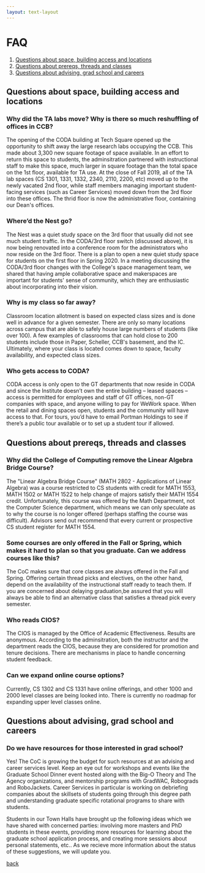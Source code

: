 ```yaml
---
layout: text-layout
---
```


# FAQ

1. [Questions about space, building access and locations](#space)
2. [Questions about prereqs, threads and classes](#classes)
3. [Questions about advising, grad school and careers](#grad)

## <a name="spaces"></a> Questions about space, building access and locations

### Why did the TA labs move? Why is there so much reshuffling of offices in CCB?
The opening of the CODA building at Tech Square opened up the opportunity to shift away the large research labs occupying the CCB. This made about 3,300 new square footage of space available. In an effort to return this space to students, the adminsitration partnered with instructional staff to make this space, much larger in square footage than the total space on the 1st floor, available for TA use. At the close of Fall 2019, all of the TA lab spaces (CS 1301, 1331, 1332, 2340, 2110, 2200, etc) moved up to the newly vacated 2nd floor, while staff members managing important student-facing services (such as Career Services) moved down from the 3rd floor into these offices. The thrid floor is now the administrative floor, containing our Dean's offices. 


### Where’d the Nest go?
The Nest was a quiet study space on the 3rd floor that usually did not see much student traffic. In the CODA/3rd floor switch (discussed above), it is now being renovated into a conference room for the administrators who now reside on the 3rd floor. There is a plan to open a new quiet study space for students on the first floor in Spring 2020. In a meeting discussing the CODA/3rd floor changes with the College's space management team, we shared that having ample collaborative space and makerspaces are important for students' sense of community, which they are enthusiastic about incorporating into their vision. 

### Why is my class so far away?
 Classroom location allotment is based on expected class sizes and is done well in advance for a given semester. There are only so many locations across campus that are able to safely house large numbers of students (like over 100). A few examples of classrooms that can hold close to 200 students include those in Paper, Scheller, CCB's basement, and the IC. Ultimately, where your class is located comes down to space, faculty availability, and expected class sizes.

### Who gets access to CODA? 
CODA access is only open to the GT departments that now reside in CODA and since the Institute doesn’t own the entire building – leased spaces – access is permitted for employees and staff of GT offices, non-GT companies with space, and anyone willing to pay for WeWork space.  When the retail and dining spaces open, students and the community will have access to that.  For tours, you’d have to email Portman Holdings to see if there’s a public tour available or to set up a student tour if allowed.


## <a name="classes"></a> Questions about prereqs, threads and classes

<!-- ### I usually have a lot of questions about registration. 
We didn't realize how important the Student Advising Alert emails during Phase I and Phase II is until we discussed this with the leads on our advising team.  -->

### Why did the College of Computing remove the Linear Algebra Bridge Course? 
The "Linear Algebra Bridge Course" (MATH 2802 - Applications of Linear Algebra) was a course restricted to CS students with credit for MATH 1553, MATH 1502 or MATH 1522 to help change of majors satisfy their MATH 1554 credit. Unfortunately, this course was offered by the Math Department, not the Computer Science department, which means we can only speculate as to why the course is no longer offered (perhaps staffing the course was difficult). Advisors send out  recommend that every current or prospective CS student register for MATH 1554.  

### Some courses are only offered in the Fall or Spring, which makes it hard to plan so that you graduate. Can we address courses like this?
The CoC makes sure that core classes are always offered in the Fall and Spring. Offering certain thread picks and electives, on the other hand, depend on the availability of the instructional staff ready to teach them. If you are concerned about delaying graduation,be assured that you will always be able to find an alternative class that satisfies a thread pick every semester.

### Who reads CIOS? 
The CIOS is managed by the Office of Academic Effectiveness. Results are anonymous. According to the adminsitration, both the instructor and the department reads the CIOS, because they are considered for promotion and tenure decisions. There are mechanisms in place to handle concerning student feedback.

### Can we expand online course options? 
Currently, CS 1302 and CS 1331 have online offerings, and other 1000 and 2000 level classes are being looked into. There is currently no roadmap for expanding upper level classes online.


## <a name="grad"></a> Questions about advising, grad school and careers

### Do we have resources for those interested in grad school? 
Yes! The CoC is growing the budget for such resources at an advising and career services level. Keep an eye out for workshops and events like the Graduate School Dinner event hosted along with the Big-O Theory and The Agency organizations, and mentorship programs with GradWAC, Robograds and RoboJackets. Career Services in particular is working on debriefing companies about the skillsets of students going through this degree path and understanding graduate specific rotational programs to share with students.

Students in our Town Halls have brought up the following ideas which we have shared with concerned parties: involving more masters and PhD students in these events, providing more resources for learning about the graduate school application process, and creating more sessions about personal statements, etc.. As we recieve more information about the status of these suggestions, we will update you.

<!-- ### Why is there confusing information shared about the BS/MS program?
We recieved a lot of feedback about BS/MS information and shared this with the advising team. The response is that since the program is so new, a lot of details are still being ironed out and they encourage us to continue share feedback through Town Halls. We encourage you to keep bringing up issues so that we can continue to constructively help advising make their services better.

Till then, <a href="http://www.catalog.gatech.edu/academics/undergraduate/bs-ms-degree-programs/"></a>. -->

<!-- ### Can we get more advisors? 
The CoC is continuing to hire more advisors. In Fall 2019, 2-3 more advisors were hired and assigned to populations. Currently, one advisor oversees 500 students, but also aid the transition of 600 new freshmen every Fall and advise 50-60 major changes, CS minors, and OMSCS students. Advising staff are hired based on how much funding is allocated to this effect. As the CoC sees more influx of students, funding will be decided accordingly.  -->


[back](./)
